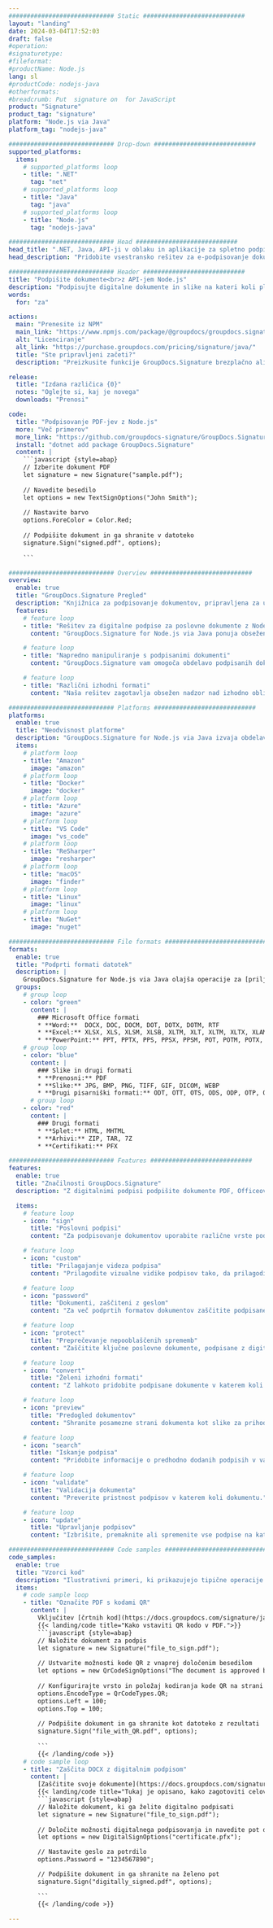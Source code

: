 ```yaml
---
############################# Static ############################
layout: "landing"
date: 2024-03-04T17:52:03
draft: false
#operation: 
#signaturetype: 
#fileformat: 
#productName: Node.js
lang: sl
#productCode: nodejs-java
#otherformats: 
#breadcrumb: Put  signature on  for JavaScript
product: "Signature"
product_tag: "signature"
platform: "Node.js via Java"
platform_tag: "nodejs-java"

############################# Drop-down ############################
supported_platforms:
  items:
    # supported_platforms loop
    - title: ".NET"
      tag: "net"
    # supported_platforms loop
    - title: "Java"
      tag: "java"
    # supported_platforms loop
    - title: "Node.js"
      tag: "nodejs-java"

############################# Head ############################
head_title: ".NET, Java, API-ji v oblaku in aplikacije za spletno podpisovanje dokumentov"
head_description: "Pridobite vsestransko rešitev za e-podpisovanje dokumentov za .NET, Java in aplikacije v oblaku. Spletno podpišite običajne formate dokumentov s preprosto funkcijo povleci in spusti"

############################# Header ############################
title: "Podpišite dokumente<br>z API-jem Node.js"
description: "Podpisujte digitalne dokumente in slike na kateri koli platformi z uporabo naših prilagodljivih API-jev in rešitev, ki temeljijo na aplikacijah, za programerje in končne uporabnike."
words:
  for: "za"

actions:
  main: "Prenesite iz NPM"
  main_link: "https://www.npmjs.com/package/@groupdocs/groupdocs.signature/"
  alt: "Licenciranje"
  alt_link: "https://purchase.groupdocs.com/pricing/signature/java/"
  title: "Ste pripravljeni začeti?"
  description: "Preizkusite funkcije GroupDocs.Signature brezplačno ali zahtevajte licenco"

release:
  title: "Izdana različica {0}"
  notes: "Oglejte si, kaj je novega"
  downloads: "Prenosi"

code:
  title: "Podpisovanje PDF-jev z Node.js"
  more: "Več primerov"
  more_link: "https://github.com/groupdocs-signature/GroupDocs.Signature-for-Node.js-via-Java/"
  install: "dotnet add package GroupDocs.Signature"
  content: |
    ```javascript {style=abap}   
    // Izberite dokument PDF
    let signature = new Signature("sample.pdf");
    
    // Navedite besedilo
    let options = new TextSignOptions("John Smith");
    
    // Nastavite barvo
    options.ForeColor = Color.Red;
    
    // Podpišite dokument in ga shranite v datoteko
    signature.Sign("signed.pdf", options);
    
    ```

############################# Overview ############################
overview:
  enable: true
  title: "GroupDocs.Signature Pregled"
  description: "Knjižnica za podpisovanje dokumentov, pripravljena za uporabo v aplikacijah Node.js"
  features:
    # feature loop
    - title: "Rešitev za digitalne podpise za poslovne dokumente z Node.js"
      content: "GroupDocs.Signature for Node.js via Java ponuja obsežen nabor možnosti digitalnega podpisa za dokumente PDF, Office in slike. Na voljo so besedilo, črtne kode, slike, digitalna potrdila in metapodatki. Poenostavljena obdelava dokumentov zagotavlja učinkovitost."

    # feature loop
    - title: "Napredno manipuliranje s podpisanimi dokumenti"
      content: "GroupDocs.Signature vam omogoča obdelavo podpisanih dokumentov. Iskanje in preverjanje podpisov z različnimi kriteriji. Poleg tega izvlecite podrobne informacije o dokumentu ali ustvarite slike za predogled strani."

    # feature loop
    - title: "Različni izhodni formati"
      content: "Naša rešitev zagotavlja obsežen nadzor nad izhodno obliko podpisanih dokumentov. Natančno postavite podpise na katero koli stran in prilagodite njihov videz. Podpisane dokumente shranite v številnih podprtih formatih in jih po želji zaščitite z gesli."

############################# Platforms ############################
platforms:
  enable: true
  title: "Neodvisnost platforme"
  description: "GroupDocs.Signature for Node.js via Java izvaja obdelavo dokumentov z različnimi operacijskimi sistemi"
  items:
    # platform loop
    - title: "Amazon"
      image: "amazon"
    # platform loop
    - title: "Docker"
      image: "docker"
    # platform loop
    - title: "Azure"
      image: "azure"
    # platform loop
    - title: "VS Code"
      image: "vs_code"
    # platform loop
    - title: "ReSharper"
      image: "resharper"
    # platform loop
    - title: "macOS"
      image: "finder"
    # platform loop
    - title: "Linux"
      image: "linux"
    # platform loop
    - title: "NuGet"
      image: "nuget"

############################# File formats ############################
formats:
  enable: true
  title: "Podprti formati datotek"
  description: |
    GroupDocs.Signature for Node.js via Java olajša operacije za [priljubljene formate datotek](https://docs.groupdocs.com/signature/java/supported-document-formats/).
  groups:
    # group loop
    - color: "green"
      content: |
        ### Microsoft Office formati
        * **Word:**  DOCX, DOC, DOCM, DOT, DOTX, DOTM, RTF
        * **Excel:** XLSX, XLS, XLSM, XLSB, XLTM, XLT, XLTM, XLTX, XLAM, SXC, SpreadsheetML
        * **PowerPoint:** PPT, PPTX, PPS, PPSX, PPSM, POT, POTM, POTX, PPTM
    # group loop
    - color: "blue"
      content: |
        ### Slike in drugi formati
        * **Prenosni:** PDF
        * **Slike:** JPG, BMP, PNG, TIFF, GIF, DICOM, WEBP
        * **Drugi pisarniški formati:** ODT, OTT, OTS, ODS, ODP, OTP, ODG
      # group loop
    - color: "red"
      content: |
        ### Drugi formati
        * **Splet:** HTML, MHTML
        * **Arhivi:** ZIP, TAR, 7Z
        * **Certifikati:** PFX

############################# Features ############################
features:
  enable: true
  title: "Značilnosti GroupDocs.Signature"
  description: "Z digitalnimi podpisi podpišite dokumente PDF, Officeove dokumente in slike"

  items:
    # feature loop
    - icon: "sign"
      title: "Poslovni podpisi"
      content: "Za podpisovanje dokumentov uporabite različne vrste podpisov. Natančno postavite digitalne podpise na katero koli stran."

    # feature loop
    - icon: "custom"
      title: "Prilagajanje videza podpisa"
      content: "Prilagodite vizualne vidike podpisov tako, da prilagodite barvo, pisavo, obrobe, vrtenje in drugo, da dosežete želeni rezultat."

    # feature loop
    - icon: "password"
      title: "Dokumenti, zaščiteni z geslom"
      content: "Za več podprtih formatov dokumentov zaščitite podpisane dokumente z geslom za dodatno varnost."

    # feature loop
    - icon: "protect"
      title: "Preprečevanje nepooblaščenih sprememb"
      content: "Zaščitite ključne poslovne dokumente, podpisane z digitalnimi potrdili, pred nepooblaščenimi spremembami."

    # feature loop
    - icon: "convert"
      title: "Želeni izhodni formati"
      content: "Z lahkoto pridobite podpisane dokumente v katerem koli podprtem formatu. Pretvorite dokumente MS Word v format PDF z lahkoto."

    # feature loop
    - icon: "preview"
      title: "Predogled dokumentov"
      content: "Shranite posamezne strani dokumenta kot slike za prihodnje potrebe."

    # feature loop
    - icon: "search"
      title: "Iskanje podpisa"
      content: "Pridobite informacije o predhodno dodanih podpisih v vaših dokumentih."

    # feature loop
    - icon: "validate"
      title: "Validacija dokumenta"
      content: "Preverite pristnost podpisov v katerem koli dokumentu."

    # feature loop
    - icon: "update"
      title: "Upravljanje podpisov"
      content: "Izbrišite, premaknite ali spremenite vse podpise na kateri koli strani dokumenta."

############################# Code samples ############################
code_samples:
  enable: true
  title: "Vzorci kod"
  description: "Ilustrativni primeri, ki prikazujejo tipične operacije GroupDocs.Signature for Node.js via Java"
  items:
    # code sample loop
    - title: "Označite PDF s kodami QR"
      content: |
        Vključitev [črtnih kod](https://docs.groupdocs.com/signature/java/esign-document-with-qr-code-signature/) v določene strani dokumenta PDF lahko poenostavi poslovne procese. V tem razdelku je primer dodajanja kode QR z uporabo GroupDocs.Signature for Node.js via Java.
        {{< landing/code title="Kako vstaviti QR kodo v PDF.">}}
        ```javascript {style=abap}
        // Naložite dokument za podpis
        let signature = new Signature("file_to_sign.pdf");
        
        // Ustvarite možnosti kode QR z vnaprej določenim besedilom
        let options = new QrCodeSignOptions("The document is approved by John Smith");
        
        // Konfigurirajte vrsto in položaj kodiranja kode QR na strani
        options.EncodeType = QrCodeTypes.QR;
        options.Left = 100;
        options.Top = 100;
            
        // Podpišite dokument in ga shranite kot datoteko z rezultati
        signature.Sign("file_with_QR.pdf", options);
        
        ```
        {{< /landing/code >}}
    # code sample loop
    - title: "Zaščita DOCX z digitalnim podpisom"
      content: |
        [Zaščitite svoje dokumente](https://docs.groupdocs.com/signature/java/esign-document-with-digital-signature/) s podpisi na podlagi digitalnih potrdil. Digitalni podpis zaščiti vaše poslovne dokumente pred spreminjanjem vsebine.
        {{< landing/code title="Tukaj je opisano, kako zagotoviti celovitost dokumenta.">}}
        ```javascript {style=abap}   
        // Naložite dokument, ki ga želite digitalno podpisati
        let signature = new Signature("file_to_sign.pdf");
        
        // Določite možnosti digitalnega podpisovanja in navedite pot do datoteke potrdila
        let options = new DigitalSignOptions("certificate.pfx");

        // Nastavite geslo za potrdilo
        options.Password = "1234567890";

        // Podpišite dokument in ga shranite na želeno pot
        signature.Sign("digitally_signed.pdf", options);

        ```
        {{< /landing/code >}}

---
```

